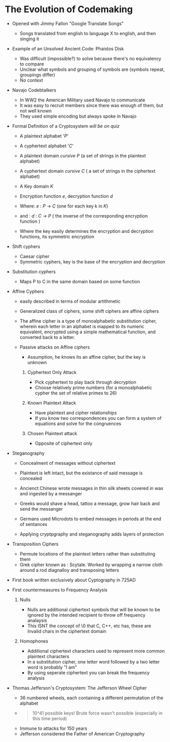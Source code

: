 
# The Evolution of Codemaking

- Opened with Jimmy Fallon "Google Translate Songs" 
    - Songs translated from english to language X to english, and then singing it

- Example of an Unsolved Ancient Code: Phaistos Disk 
    - Was difficult (impossible?) to solve because there's no equivalency to compare
    - Unclear what symbols and grouping of symbols are (symbols repeat, groupings differ)
    - No context 

- Navajo Codebtalkers   
    - In WW2 the American Military used Navajo to communicate
    - It was easy to recruit members since there was enough of them, but not well known
    - They used simple encoding but always spoke in Navajo

- Formal Definition of a Cryptosystem  *will be on quiz* 
    - A plaintext alphabet '*P*'
    - A cyphertext alphabet '*C*'
    - A plaintext domain *cursive P* (a set of strings in the plaintext alphabet)
    - A cyphertext domain *cursive C* ( a set of strings in the ciphertext alphabet)
    - A Key domain *K* 
    - Encryption function *e*, decryption function *d*
    - Where: *e* : *P* -> *C*  (one for each key k in *K*)
    - and :  *d* : *C* -> *P*  ( the inverse of the corresponding encryption function )

    - Where the key easily determines the encryption and decryption functions, its symmetric encryption

- Shift cyphers
    - Caesar cipher
    - Symmetric cyphers, key is the base of the encryption and decryption 

- Substitution cyphers
    - Maps P to C in the same domain based on some function 

- Affine Cyphers
    - easily described in terms of modular artithmetic 
    - Generalized class of ciphers, some shift ciphers are affine ciphers
    - The affine cipher is a type of monoalphabetic substitution cipher, wherein each letter in an alphabet is mapped to its numeric equivalent, encrypted using a simple mathematical function, and converted back to a letter.

    - Passive attacks on Affine ciphers
        - Assumption, he knows its an affine cipher, but the key is unknown
        1. Cyphertext Only Attack
            -  Pick cyphertext to play back through decryption 
            - Choose relatively prime numbers (for a monoalphabetic cypher the set of relative primes to 26)

        2. Known Plaintext Attack 
            - Have plaintext and cipher relationships
            - If you know two correspondences you can form a system of equations and solve for the congruences

        3. Chosen Plaintext attack 
            - Opposite of ciphertext only 


- Steganography 
    - Concealment of messages without ciphertext 
    - Plaintext is left intact, but the existance of said message is concealed

    - Ancienct Chinese wrote messages in thin silk sheets covered in wax and ingested by a messanger
    - Greeks would shave a head, tattoo a message, grow hair back and send the messanger
    - Germans used Microdots to embed messages in periods at the end of sentances

    - Applying cryptpgraphy and steganography adds layers of protection  


- Transposition Ciphers 
    - Permute locations of the plaintext letters rather than substituting them 
    - Grek cipher known as : Scytale. Worked by wrapping a narrow cloth around a rod diagnalloy and transposing letters

- First book written exclusively about Cyptography in 725AD

- First countermeasures to Frequency Analysis 
    1. Nulls
        - Nulls are additional ciphertext symbols that will be known to be ignored by the intended recipient to throw off frequency analaysis
        - This ISNT the concept of \0 that C, C++, etc has, these are Invalid chars in the ciphertext domain

    2. Homophones 
        - Additional ciphertext characters used to represent more common plaintext characters
        - In a substitution cipher, one letter word followed by a two letter word is probably "I am"
        - By using seperate ciphertext you can break the frequency analysis

- Thomas Jefferson's Cryptosystem: The Jefferson Wheel Cipher
    - 36 numbered wheels, each containing a different permutation of the alphabet 
    - > 10^41 possible keys! Brute force wasn't possible (especially in this time period)
    - Immune to attacks for 150 years
    - Jefferson considered the Father of American Cryptography 







